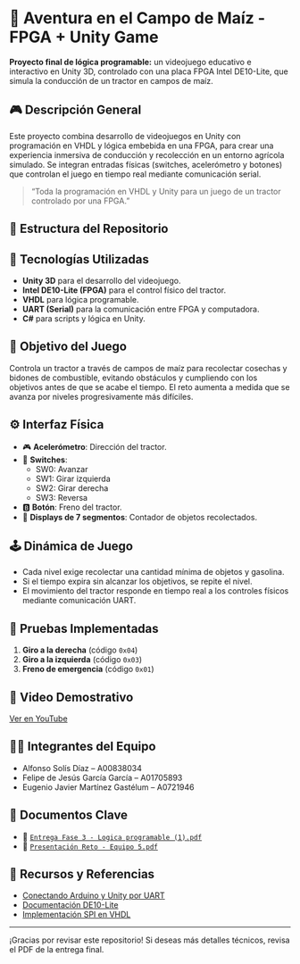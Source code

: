 # 🚜 Aventura en el Campo de Maíz - FPGA + Unity Game

**Proyecto final de lógica programable:** un videojuego educativo e interactivo en Unity 3D, controlado con una placa FPGA Intel DE10-Lite, que simula la conducción de un tractor en campos de maíz.

## 🎮 Descripción General

Este proyecto combina desarrollo de videojuegos en Unity con programación en VHDL y lógica embebida en una FPGA, para crear una experiencia inmersiva de conducción y recolección en un entorno agrícola simulado. Se integran entradas físicas (switches, acelerómetro y botones) que controlan el juego en tiempo real mediante comunicación serial.

> “Toda la programación en VHDL y Unity para un juego de un tractor controlado por una FPGA.”

## 📁 Estructura del Repositorio


## 🔧 Tecnologías Utilizadas

- **Unity 3D** para el desarrollo del videojuego.
- **Intel DE10-Lite (FPGA)** para el control físico del tractor.
- **VHDL** para lógica programable.
- **UART (Serial)** para la comunicación entre FPGA y computadora.
- **C#** para scripts y lógica en Unity.

## 🧠 Objetivo del Juego

Controla un tractor a través de campos de maíz para recolectar cosechas y bidones de combustible, evitando obstáculos y cumpliendo con los objetivos antes de que se acabe el tiempo. El reto aumenta a medida que se avanza por niveles progresivamente más difíciles.

## ⚙️ Interfaz Física

- 🎮 **Acelerómetro**: Dirección del tractor.
- 🔀 **Switches**:
  - SW0: Avanzar
  - SW1: Girar izquierda
  - SW2: Girar derecha
  - SW3: Reversa
- 🅱️ **Botón**: Freno del tractor.
- 🔢 **Displays de 7 segmentos**: Contador de objetos recolectados.

## 🕹️ Dinámica de Juego

- Cada nivel exige recolectar una cantidad mínima de objetos y gasolina.
- Si el tiempo expira sin alcanzar los objetivos, se repite el nivel.
- El movimiento del tractor responde en tiempo real a los controles físicos mediante comunicación UART.

## 🧪 Pruebas Implementadas

1. **Giro a la derecha** (código `0x04`)
2. **Giro a la izquierda** (código `0x03`)
3. **Freno de emergencia** (código `0x01`)

## 🎥 Video Demostrativo

[Ver en YouTube](https://www.youtube.com/watch?v=Y7WADsOAQw4&ab_channel=eugeniomartinez)

## 👨‍💻 Integrantes del Equipo

- Alfonso Solís Díaz – A00838034  
- Felipe de Jesús García García – A01705893  
- Eugenio Javier Martínez Gastélum – A0721946  

## 📄 Documentos Clave

- 📘 [`Entrega Fase 3 - Logica programable (1).pdf`](./Entrega%20Fase%203%20-%20Logica%20programable%20(1).pdf)
- 📑 [`Presentación Reto - Equipo 5.pdf`](./Presentación%20Reto%20-%20Equipo%205.pdf)

## 🔗 Recursos y Referencias

- [Conectando Arduino y Unity por UART](https://sensorizacion.blog.tartanga.eus/conectividad/conectando-arduino-y-unity-a-traves-del-puerto-serie/)
- [Documentación DE10-Lite](https://www.iuma.ulpgc.es/roberto//ed/practicas/DE10-Lite-info.html)
- [Implementación SPI en VHDL](https://www.boletin.upiita.ipn.mx/index.php/ciencia/745-cyt-numero-64/1453-implementacion-del-protocolo-de-comunicacion-spi-en-vhdl-para-el-modulo-pmodtc1)

---

¡Gracias por revisar este repositorio! Si deseas más detalles técnicos, revisa el PDF de la entrega final.
